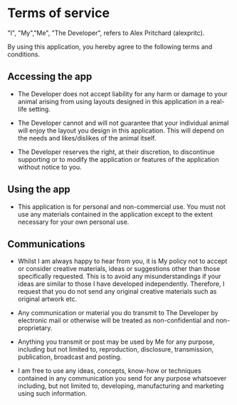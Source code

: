 # Terms of service

"I", "My","Me", "The Developer", refers to Alex Pritchard (alexpritc).

By using this application, you hereby agree to the following terms and conditions.

## Accessing the app

 - The Developer does not accept liability for any harm or damage to your animal arising from using layouts designed in this application in a real-life setting.

 - The Developer cannot and will not guarantee that your individual animal will enjoy the layout you design in this application. This will depend on the needs and likes/dislikes of the animal itself.

 - The Developer reserves the right, at their discretion, to discontinue supporting or to modify the application or features of the application without notice to you.

## Using the app

 - This application is for personal and non-commercial use. You must not use any materials contained in the application except to the extent necessary for your own personal use.

## Communications

 - Whilst I am always happy to hear from you, it is My policy not to accept or consider creative materials, ideas or suggestions other than those specifically requested. This is to avoid any misunderstandings if your ideas are similar to those I have developed independently. Therefore, I request that you do not send any original creative materials such as original artwork etc. 
 
 - Any communication or material you do transmit to The Developer by electronic mail or otherwise will be treated as non-confidential and non-proprietary.

 - Anything you transmit or post may be used by Me for any purpose, including but not limited to, reproduction, disclosure, transmission, publication, broadcast and posting. 
 
 - I am free to use any ideas, concepts, know-how or techniques contained in any communication you send for any purpose whatsoever including, but not limited to, developing, manufacturing and marketing using such information.
